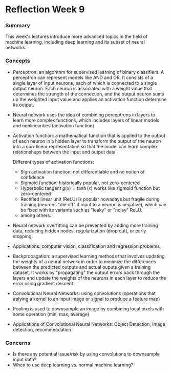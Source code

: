 # Reflection Week 9

### Summary 

This week's lectures introduce more advanced topics in the field of machine learning, including deep learning and its subset of neural networks.

### Concepts

* Perceptron: an algorithm for supervised learning of binary classifiers. A perceptron can represent models like AND and OR. It consists of a single layer of input neurons, each of which is connected to a single output neuron. Each neuron is associated with a weight value that determines the strength of the connection, and the output neuron sums up the weighted input value and applies an activation function determine its output.

* Neural network uses the idea of combining perceptrons in layers to learn more complex functions, which includes layers of linear models and nonlinearities (activation function)

* Activation function: a mathematical function that is applied to the output of each neuron in a hidden layer to transform the output of the neuron into a non-linear representation so that the model can learn complex relationshups between the input and output data

  Different types of activation functions:

  * Sign activation function: not differentiable and no notion of confidence
  * Sigmoid function: historically popular, not zero-centered
  * Hyperbolic tangent $g(x) = \tanh(x)$ works like sigmoid function but zero-centered 
  * Rectified linear unit (ReLU) is popular nowadays but fragile during training (neurons "die off" if input to a neuron is negative), which can be fixed with its variants such as "leaky" or "noisy" ReLU.
  * among others...

* Neural network overfitting can be prevented by adding more training data, reducing hidden nodes, regularization (drop out), or early stopping.

* Applications: computer vision, classification and regression problems, 

* Backpropagation: a supervised learning methods that involves updating the weights of a neural network in order to minimize the differences between the predicted outputs and actual ouputs given a training dataset. It works by "propagating" the output errors back through the layers and update the weights of the neurons in each layer to reduce the error using gradient descent.

* Convolutional Neural Networks: using convolutions (operations that aplying a kernel to an input image or signal to produce a feature map)

* Pooling is used to downsample an image by combining local pixels with some operation (min, max, average)

* Applications of Convolutional Neural Networks: Object Detection, Image detection, recommendation

### Concerns

* Is there any potential issue/risk by using convolutions to downsample input data?
* When to use deep learning vs. normal machine learning? 